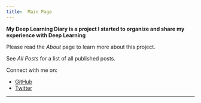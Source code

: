 ```yaml
---
title:  Main Page
---
```


**My Deep Learning Diary is a project I started to organize and share my experience with Deep Learning**

Please read the *About* page to learn more about this project.

See *All Posts* for a list of all published posts.

Connect with me on:  
- [GitHub](https://github.com/nurriol2)
- [Twitter](http://twitter.com/_ElliotF)

___